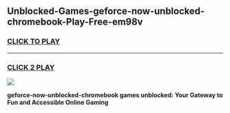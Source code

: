
## Unblocked-Games-geforce-now-unblocked-chromebook-Play-Free-em98v
<h3>
<a href="https://premium76.site?title=geforce-now-unblocked-chromebook&ref=20M">CLICK TO PLAY</a></h3>
<hr>

<h3>
<a href="https://premium76.site?title=geforce-now-unblocked-chromebook&ref=20M">CLICK 2 PLAY</a>
  
</h3>

<a href="https://premium76.site?title=geforce-now-unblocked-chromebook&ref=19M"><img src="https://clearcache.store/games.png"></a>


**geforce-now-unblocked-chromebook games unblocked: Your Gateway to Fun and Accessible Online Gaming**
